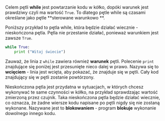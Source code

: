 Celem pętli **while** jest powtarzanie kodu w kółko, dopóki warunek jest prawdziwy czyli ma wartość `True`. To dlatego pętle while są czasami określane jako pętle **sterowane warunkowo **.

Poniższy przykład to pętla while, która będzie działać wiecznie - nieskończona pętla. Pętla nie przestanie działać, ponieważ warunkiem jest zawsze `True`.

```python
while True:
    print ("Witaj świecie")
```

Zauważ, że linia z `while` zawiera również **warunek** pętli. Polecenie `print` znajdujące się poniżej jest przesunięte nieco dalej w prawo. Nazywa się to __wcięciem__ - linia jest wcięta, aby pokazać, że znajduje się w pętli. Cały kod znajdujący się w pętli zostanie powtórzony.

Nieskończona pętla jest przydatna w sytuacjach, w których chcesz wykonywać te same czynności w kółko, na przykład sprawdzając wartość zmierzoną przez czujnik. Taka nieskończona pętla będzie działać wiecznie, co oznacza, że żadne wiersze kodu napisane po pętli nigdy się nie zostaną wykonane. Nazywane jest to **blokowaniem** - program **blokuje** wykonanie dowolnego innego kodu.
